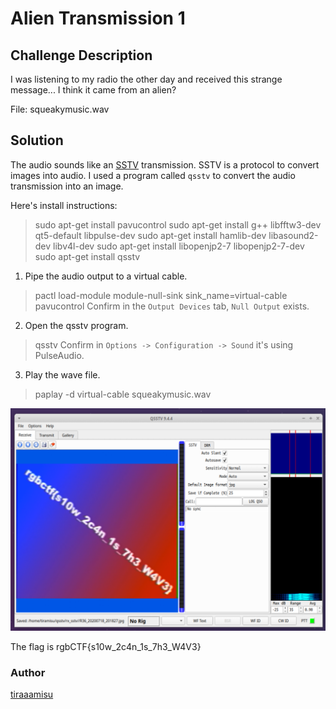# Alien Transmission 1
## Challenge Description
I was listening to my radio the other day and received this strange message... I think it came from an alien?

File: squeakymusic.wav

## Solution
The audio sounds like an [SSTV](https://en.wikipedia.org/wiki/Slow-scan_television) transmission. SSTV is a protocol to convert images into audio. I used a program called `qsstv` to convert the audio transmission into an image.

Here's install instructions:
> sudo apt-get install pavucontrol
> sudo apt-get install g++ libfftw3-dev qt5-default libpulse-dev
> sudo apt-get install hamlib-dev libasound2-dev  libv4l-dev
> sudo apt-get install libopenjp2-7 libopenjp2-7-dev
> sudo apt-get install qsstv

1. Pipe the audio output to a virtual cable. 
> pactl load-module module-null-sink sink_name=virtual-cable
> pavucontrol
Confirm in the `Output Devices` tab, `Null Output` exists.
2. Open the qsstv program. 
> qsstv
Confirm in `Options -> Configuration -> Sound` it's using PulseAudio. 
3. Play the wave file.
> paplay -d virtual-cable squeakymusic.wav

![figure 1](alien_transmission_1.png)

The flag is rgbCTF{s10w_2c4n_1s_7h3_W4V3}

### Author
[tiraaamisu](https://github.com/Lindzy)
